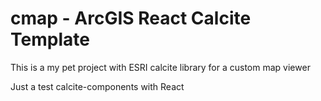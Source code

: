# cmap - ArcGIS React Calcite Template
This is a my pet project with ESRI calcite library for a custom map viewer

Just a test calcite-components with React

